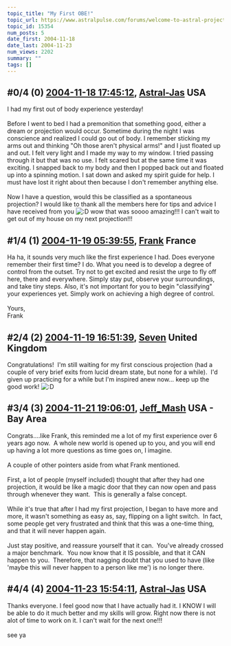 ```yaml
---
topic_title: "My First OBE!"
topic_url: https://www.astralpulse.com/forums/welcome-to-astral-projection-experiences!/my-first-obe%21-15354
topic_id: 15354
num_posts: 5
date_first: 2004-11-18
date_last: 2004-11-23
num_views: 2202
summary: ""
tags: []
---
```


## \#0/4 (0) [2004-11-18 17:45:12](https://www.astralpulse.com/forums/index.php?msg=134124), [Astral-Jas](https://www.astralpulse.com/forums/profile/?u=6741) USA ##
<section>
I had my first out of body experience yesterday!
<br>
<br>
Before I went to bed I had a premonition that something good, either a dream or projection would occur. Sometime during the night I was conscience and realized I could go out of body. I remember sticking my arms out and thinking "Oh those aren't physical arms!" and I just floated up and out. I felt very light and I made my way to my window. I tried passing through it but that was no use. I felt scared but at the same time it was exciting. I snapped back to my body and then I popped back out and floated up into a spinning motion. I sat down and asked my spirit guide for help. I must have lost it right about then because I don't remember anything else.
<br>
<br>
Now I have a question, would this be classified as a spontaneous projection? I would like to thank all the members here for tips and advice I have received from you
<img alt=":D" class="smiley" src="https://www.astralpulse.com/forums/Smileys/fugue/cheesy.png" title="Cheesy"/>
wow that was soooo amazing!!! I can't wait to get out of my house on my next projection!!!
</section>

## \#1/4 (1) [2004-11-19 05:39:55](https://www.astralpulse.com/forums/index.php?msg=134156), [Frank](https://www.astralpulse.com/forums/profile/?u=359) France ##
<section>
Ha ha, it sounds very much like the first experience I had. Does everyone remember their first time? I do. What you need is to develop a degree of control from the outset. Try not to get excited and resist the urge to fly off here, there and everywhere. Simply stay put, observe your surroundings, and take tiny steps. Also, it's not important for you to begin "classifying" your experiences yet. Simply work on achieving a high degree of control.
<br>
<br>
Yours,
<br>
Frank
</section>

## \#2/4 (2) [2004-11-19 16:51:39](https://www.astralpulse.com/forums/index.php?msg=134206), [Seven](https://www.astralpulse.com/forums/profile/?u=6408) United Kingdom ##
<section>
Congratulations!  I'm still waiting for my first conscious projection (had a couple of very brief exits from lucid dream state, but none for a while).  I'd given up practicing for a while but I'm inspired anew now... keep up the good work!
<img alt=":D" class="smiley" src="https://www.astralpulse.com/forums/Smileys/fugue/cheesy.png" title="Cheesy"/>
</section>

## \#3/4 (3) [2004-11-21 19:06:01](https://www.astralpulse.com/forums/index.php?msg=134374), [Jeff_Mash](https://www.astralpulse.com/forums/profile/?u=867) USA - Bay Area ##
<section>
Congrats....like Frank, this reminded me a lot of my first experience over 6 years ago now.  A whole new world is opened up to you, and you will end up having a lot more questions as time goes on, I imagine.
<br>
<br>
A couple of other pointers aside from what Frank mentioned.
<br>
<br>
First, a lot of people (myself included) thought that after they had one projection, it would be like a magic door that they can now open and pass through whenever they want.  This is generally a false concept.
<br>
<br>
While it's true that after I had my first projection, I began to have more and more, it wasn't something as easy as, say, flipping on a light switch.  In fact, some people get very frustrated and think that this was a one-time thing, and that it will never happen again.
<br>
<br>
Just stay positive, and reassure yourself that it can.  You've already crossed a major benchmark.  You now know that it IS possible, and that it CAN happen to you.  Therefore, that nagging doubt that you used to have (like 'maybe this will never happen to a person like me') is no longer there.
</section>

## \#4/4 (4) [2004-11-23 15:54:11](https://www.astralpulse.com/forums/index.php?msg=134591), [Astral-Jas](https://www.astralpulse.com/forums/profile/?u=6741) USA ##
<section>
Thanks everyone. I feel good now that I have actually had it. I KNOW I will be able to do it much better and my skills will grow. Right now there is not alot of time to work on it. I can't wait for the next one!!!
<br>
<br>
see ya
</section>
